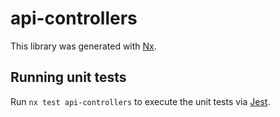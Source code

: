 # api-controllers

This library was generated with [Nx](https://nx.dev).

## Running unit tests

Run `nx test api-controllers` to execute the unit tests via [Jest](https://jestjs.io).
